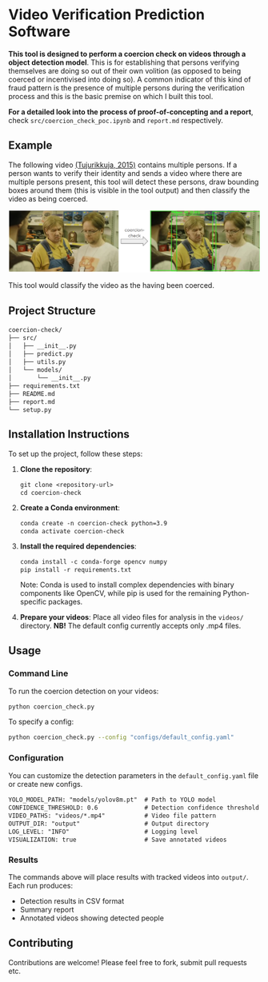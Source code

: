 # Video Verification Prediction Software

**This tool is designed to perform a coercion check on videos through a object detection model**. This is for establishing that persons verifying themselves are doing so out of their own volition (as opposed to being coerced or incentivised into doing so). A common indicator of this kind of fraud pattern is the presence of multiple persons during the verification process and this is the basic premise on which I built this tool.

**For a detailed look into the process of proof-of-concepting and a report**, check `src/coercion_check_poc.ipynb` and `report.md` respectively.

## Example

The following video [(Tujurikkuja, 2015)](https://www.youtube.com/watch?v=wtPFdOhNTSc) contains multiple persons. If a person wants to verify their identity and sends a video where there are multiple persons present, this tool will detect these persons, draw bounding boxes around them (this is visible in the tool output) and then classify the video as being coerced.

![Original Example](coercion_check_example.png)

This tool would classify the video as the having been coerced.

## Project Structure
```
coercion-check/
├── src/
│   ├── __init__.py
│   ├── predict.py
│   ├── utils.py
│   └── models/
│       └── __init__.py
├── requirements.txt
├── README.md
├── report.md
└── setup.py
```

## Installation Instructions

To set up the project, follow these steps:

1. **Clone the repository**:
   ```
   git clone <repository-url>
   cd coercion-check
   ```

2. **Create a Conda environment**:
   ```
   conda create -n coercion-check python=3.9
   conda activate coercion-check
   ```

3. **Install the required dependencies**:
   ```
   conda install -c conda-forge opencv numpy
   pip install -r requirements.txt
   ```
   
   Note: Conda is used to install complex dependencies with binary components like OpenCV,
   while pip is used for the remaining Python-specific packages.

4. **Prepare your videos**:
Place all video files for analysis in the `videos/` directory. **NB!** The default config currently accepts only .mp4 files.

## Usage

### Command Line

To run the coercion detection on your videos:

```bash
python coercion_check.py
```

To specify a config:
```bash
python coercion_check.py --config "configs/default_config.yaml"
```
### Configuration
You can customize the detection parameters in the `default_config.yaml` file or create new configs.

```
YOLO_MODEL_PATH: "models/yolov8m.pt"  # Path to YOLO model
CONFIDENCE_THRESHOLD: 0.6             # Detection confidence threshold
VIDEO_PATHS: "videos/*.mp4"           # Video file pattern
OUTPUT_DIR: "output"                  # Output directory
LOG_LEVEL: "INFO"                     # Logging level
VISUALIZATION: true                   # Save annotated videos
```


### Results

The commands above will place results with tracked videos into `output/`. Each run produces:

- Detection results in CSV format
- Summary report
- Annotated videos showing detected people

## Contributing

Contributions are welcome! Please feel free to fork, submit pull requests etc.